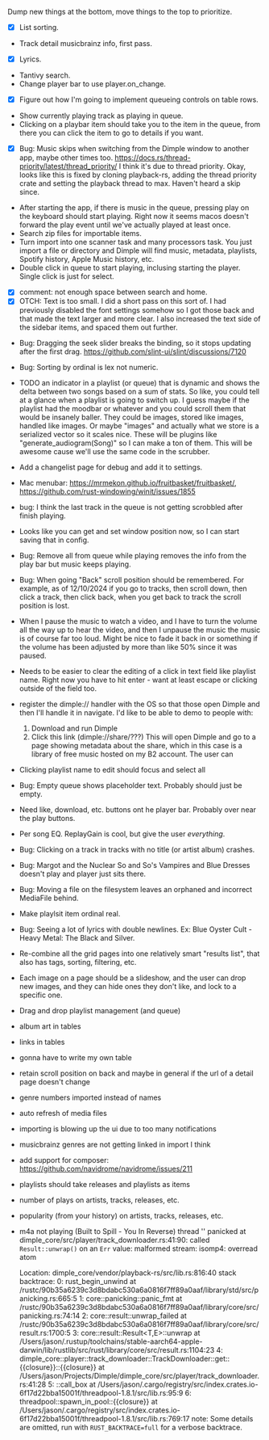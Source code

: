 Dump new things at the bottom, move things to the top to prioritize.

- [x] List sorting.
- Track detail musicbrainz info, first pass.
- [x] Lyrics.
- Tantivy search.
- Change player bar to use player.on_change.
- [x] Figure out how I'm going to implement queueing controls on table rows.
- Show currently playing track as playing in queue.
- Clicking on a playbar item should take you to the item in the queue, from
  there you can click the item to go to details if you want.
- [x] Bug: Music skips when switching from the Dimple window to another app, maybe
  other times too. https://docs.rs/thread-priority/latest/thread_priority/
  I think it's due to thread priority.
  Okay, looks like this is fixed by cloning playback-rs, adding the thread
  priority crate and setting the playback thread to max. Haven't heard a skip
  since.
- After starting the app, if there is music in the queue, pressing play on the
  keyboard should start playing. Right now it seems macos doesn't forward the
  play event until we've actually played at least once.
- Search zip files for importable items.
- Turn import into one scanner task and many processors task. You just import a
  file or directory and Dimple will find music, metadata, playlists, Spotify
  history, Apple Music history, etc.
- Double click in queue to start playing, inclusing starting the player. Single
  click is just for select.
- [x] comment: not enough space between search and home.
- [x] OTCH: Text is too small.
  I did a short pass on this sort of. I had previously disabled the font
  settings somehow so I got those back and that made the text larger and
  more clear. I also increased the text side of the sidebar items, and
  spaced them out further.
- Bug: Dragging the seek slider breaks the binding, so it stops updating
  after the first drag. 
  https://github.com/slint-ui/slint/discussions/7120
- Bug: Sorting by ordinal is lex not numeric. 
- TODO an indicator in a playlist (or queue) that is dynamic and shows the
  delta between two songs based on a sum of stats. So like, you could tell
  at a glance when a playlist is going to switch up. I guess maybe if the 
  playlist had the moodbar or whatever and you could scroll them that would
  be insanely baller. They could be images, stored like images, handled like
  images. Or maybe "images" and actually what we store is a serialized vector
  so it scales nice. These will be plugins like "generate_audiogram(Song)" 
  so I can make a ton of them. This will be awesome cause we'll use the same
  code in the scrubber.
- Add a changelist page for debug and add it to settings.
- Mac menubar: https://mrmekon.github.io/fruitbasket/fruitbasket/,
  https://github.com/rust-windowing/winit/issues/1855
- bug: I think the last track in the queue is not getting scrobbled after finish
  playing.
- Looks like you can get and set window position now, so I can start saving
  that in config.
- Bug: Remove all from queue while playing removes the info from the play bar
  but music keeps playing.
- Bug: When going "Back" scroll position should be remembered. For example, as
  of 12/10/2024 if you go to tracks, then scroll down, then click a track, then
  click back, when you get back to track the scroll position is lost.
- When I pause the music to watch a video, and I have to turn the volume all
  the way up to hear the video, and then I unpause the music the music is of
  course far too loud. Might be nice to fade it back in or something if the
  volume has been adjusted by more than like 50% since it was paused.
- Needs to be easier to clear the editing of a click in text field like
  playlist name. Right now you have to hit enter - want at least escape or
  clicking outside of the field too.
- register the dimple:// handler with the OS so that those open Dimple and then
  I'll handle it in navigate. I'd like to be able to demo to people with:
  1. Download and run Dimple
  2. Click this link (dimple://share/???)
  This will open Dimple and go to a page showing metadata about the share, which
  in this case is a library of free music hosted on my B2 account. The user can
- Clicking playlist name to edit should focus and select all
- Bug: Empty queue shows placeholder text. Probably should just be empty.
- Need like, download, etc. buttons ont he player bar. Probably over near the
  play buttons.
- Per song EQ. ReplayGain is cool, but give the user *everything*.
- Bug: Clicking on a track in tracks with no title (or artist album) crashes.
- Bug: Margot and the Nuclear So and So's Vampires and Blue Dresses doesn't play
  and player just sits there.
- Bug: Moving a file on the filesystem leaves an orphaned and incorrect
  MediaFile behind.
- Make playlsit item ordinal real.
- Bug: Seeing a lot of lyrics with double newlines. 
  Ex: Blue Oyster Cult - Heavy Metal: The Black and Silver.
- Re-combine all the grid pages into one relatively smart "results list", 
  that also has tags, sorting, filtering, etc.
- Each image on a page should be a slideshow, and the user can drop new images,
  and they can hide ones they don't like, and lock to a specific one.
- Drag and drop playlist management (and queue)
- album art in tables
- links in tables
- gonna have to write my own table
- retain scroll position on back and maybe in general if the url of a detail page doesn't change
- genre numbers imported instead of names
- auto refresh of media files
- importing is blowing up the ui due to too many notifications
- musicbrainz genres are not getting linked in import I think
- add support for composer: https://github.com/navidrome/navidrome/issues/211
- playlists should take releases and playlists as items
- number of plays on artists, tracks, releases, etc.
- popularity (from your history) on artists, tracks, releases, etc.
- m4a not playing (Built to Spill - You In Reverse)
    thread '<unnamed>' panicked at dimple_core/src/player/track_downloader.rs:41:90:
    called `Result::unwrap()` on an `Err` value: malformed stream: isomp4: overread atom

    Location:
        dimple_core/vendor/playback-rs/src/lib.rs:816:40
    stack backtrace:
      0: rust_begin_unwind
                at /rustc/90b35a6239c3d8bdabc530a6a0816f7ff89a0aaf/library/std/src/panicking.rs:665:5
      1: core::panicking::panic_fmt
                at /rustc/90b35a6239c3d8bdabc530a6a0816f7ff89a0aaf/library/core/src/panicking.rs:74:14
      2: core::result::unwrap_failed
                at /rustc/90b35a6239c3d8bdabc530a6a0816f7ff89a0aaf/library/core/src/result.rs:1700:5
      3: core::result::Result<T,E>::unwrap
                at /Users/jason/.rustup/toolchains/stable-aarch64-apple-darwin/lib/rustlib/src/rust/library/core/src/result.rs:1104:23
      4: dimple_core::player::track_downloader::TrackDownloader::get::{{closure}}::{{closure}}
                at /Users/jason/Projects/Dimple/dimple_core/src/player/track_downloader.rs:41:28
      5: <F as threadpool::FnBox>::call_box
                at /Users/jason/.cargo/registry/src/index.crates.io-6f17d22bba15001f/threadpool-1.8.1/src/lib.rs:95:9
      6: threadpool::spawn_in_pool::{{closure}}
                at /Users/jason/.cargo/registry/src/index.crates.io-6f17d22bba15001f/threadpool-1.8.1/src/lib.rs:769:17
    note: Some details are omitted, run with `RUST_BACKTRACE=full` for a verbose backtrace.